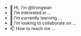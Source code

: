 - 👋 Hi, I’m @lirongwan
- 👀 I’m interested in ...
- 🌱 I’m currently learning ...
- 💞️ I’m looking to collaborate on ...
- 📫 How to reach me ...

<!---
lirongwan/lirongwan is a ✨ special ✨ repository because its `README.md` (this file) appears on your GitHub profile.
You can click the Preview link to take a look at your changes.
--->
